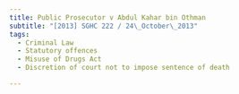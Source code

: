 ```yaml
---
title: Public Prosecutor v Abdul Kahar bin Othman
subtitle: "[2013] SGHC 222 / 24\_October\_2013"
tags:
  - Criminal Law
  - Statutory offences
  - Misuse of Drugs Act
  - Discretion of court not to impose sentence of death

---
```


